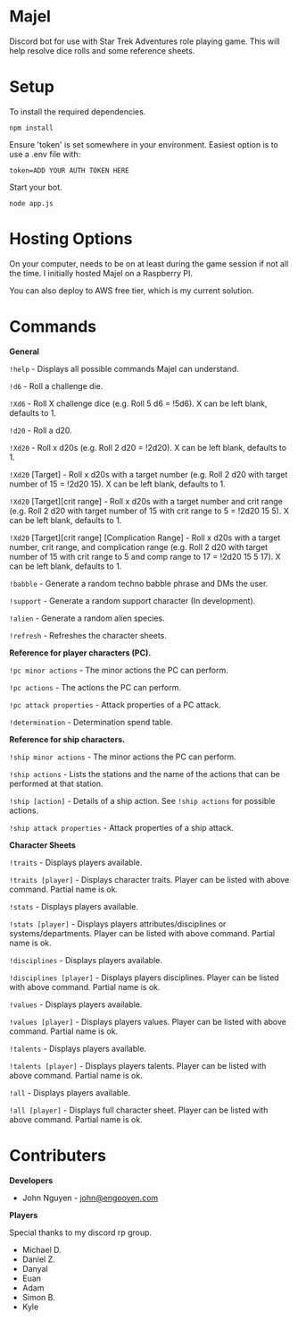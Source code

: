 # Majel

Discord bot for use with Star Trek Adventures role playing game. This will help resolve dice rolls and some reference sheets.

# Setup

To install the required dependencies.

`npm install`

Ensure 'token' is set somewhere in your environment. Easiest option is to use a .env file with:

`token=ADD YOUR AUTH TOKEN HERE`

Start your bot.

`node app.js`

# Hosting Options

On your computer, needs to be on at least during the game session if not all the time. I initially hosted Majel on a Raspberry PI.

You can also deploy to AWS free tier, which is my current solution.

# Commands

**General**

`!help` - Displays all possible commands Majel can understand.

`!d6` - Roll a challenge die.

`!Xd6` - Roll X challenge dice (e.g. Roll 5 d6 = !5d6). X can be left blank, defaults to 1.

`!d20` - Roll a d20.

`!Xd20` - Roll x d20s (e.g. Roll 2 d20 = !2d20). X can be left blank, defaults to 1.

`!Xd20` [Target] - Roll x d20s with a target number (e.g. Roll 2 d20 with target number of 15 = !2d20 15). X can be left blank, defaults to 1.

`!Xd20` [Target][crit range] - Roll x d20s with a target number and crit range (e.g. Roll 2 d20 with target number of 15 with crit range to 5 = !2d20 15 5). X can be left blank, defaults to 1.

`!Xd20` [Target][crit range] [Complication Range] - Roll x d20s with a target number, crit range, and complication range (e.g. Roll 2 d20 with target number of 15 with crit range to 5 and comp range to 17 = !2d20 15 5 17). X can be left blank, defaults to 1.

`!babble` - Generate a random techno babble phrase and DMs the user.

`!support` - Generate a random support character (In development).

`!alien` - Generate a random alien species.

`!refresh` - Refreshes the character sheets.

**Reference for player characters (PC).**

`!pc minor actions` - The minor actions the PC can perform.

`!pc actions` - The actions the PC can perform.

`!pc attack properties` - Attack properties of a PC attack.

`!determination` - Determination spend table.

**Reference for ship characters.**

`!ship minor actions` - The minor actions the PC can perform.

`!ship actions` - Lists the stations and the name of the actions that can be performed at that station.

`!ship [action]` - Details of a ship action. See `!ship actions` for possible actions.

`!ship attack properties` - Attack properties of a ship attack.

**Character Sheets**

`!traits` - Displays players available.

`!traits [player]` - Displays character traits. Player can be listed with above command. Partial name is ok.

`!stats` - Displays players available.

`!stats [player]` - Displays players attributes/disciplines or systems/departments. Player can be listed with above command. Partial name is ok.

`!disciplines` - Displays players available.

`!disciplines [player]` - Displays players disciplines. Player can be listed with above command. Partial name is ok.

`!values` - Displays players available.

`!values [player]` - Displays players values. Player can be listed with above command. Partial name is ok.

`!talents` - Displays players available.

`!talents [player]` - Displays players talents. Player can be listed with above command. Partial name is ok.

`!all` - Displays players available.

`!all [player]` - Displays full character sheet. Player can be listed with above command. Partial name is ok.

# Contributers

**Developers**

- John Nguyen - john@engooyen.com

**Players**

Special thanks to my discord rp group.

- Michael D.
- Daniel Z.
- Danyal
- Euan
- Adam
- Simon B.
- Kyle
